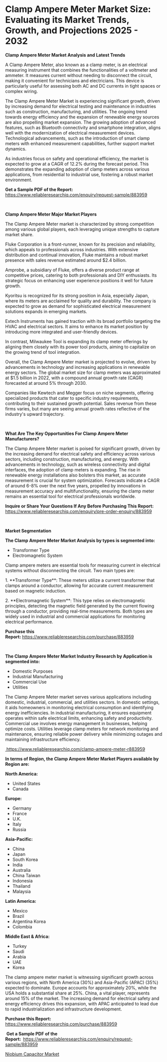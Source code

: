 <p><h1>Clamp Ampere Meter Market Size: Evaluating its Market Trends, Growth, and Projections 2025 - 2032</h1></p><p><strong>Clamp Ampere Meter Market Analysis and Latest Trends</strong></p>
<p><p>A Clamp Ampere Meter, also known as a clamp meter, is an electrical measuring instrument that combines the functionalities of a voltmeter and ammeter. It measures current without needing to disconnect the circuit, making it convenient for technicians and electricians. This device is particularly useful for assessing both AC and DC currents in tight spaces or complex wiring.</p><p>The Clamp Ampere Meter Market is experiencing significant growth, driven by increasing demand for electrical testing and maintenance in industries such as construction, manufacturing, and utilities. The ongoing trend towards energy efficiency and the expansion of renewable energy sources are also propelling market expansion. The growing adoption of advanced features, such as Bluetooth connectivity and smartphone integration, aligns well with the modernization of electrical measurement devices. Technological advancements, such as the introduction of smart clamp meters with enhanced measurement capabilities, further support market dynamics.</p><p>As industries focus on safety and operational efficiency, the market is expected to grow at a CAGR of 12.2% during the forecast period. This demonstrates the expanding adoption of clamp meters across various applications, from residential to industrial use, fostering a robust market environment.</p></p>
<p><strong>Get a Sample PDF of the Report:&nbsp;</strong> <a href="https://www.reliableresearchiq.com/enquiry/request-sample/883959?utm_campaign=2196&utm_medium=2&utm_source=Github&utm_content=ia&utm_term=10022025&utm_id=clamp-ampere-meter">https://www.reliableresearchiq.com/enquiry/request-sample/883959</a></p>
<p>&nbsp;</p>
<p><strong>Clamp Ampere Meter Major Market Players</strong></p>
<p><p>The Clamp Ampere Meter market is characterized by strong competition among various global players, each leveraging unique strengths to capture market share. </p><p>Fluke Corporation is a front-runner, known for its precision and reliability, which appeals to professionals across industries. With extensive distribution and continual innovation, Fluke maintains a robust market presence with sales revenue estimated around $2.4 billion.</p><p>Amprobe, a subsidiary of Fluke, offers a diverse product range at competitive prices, catering to both professionals and DIY enthusiasts. Its strategic focus on enhancing user experience positions it well for future growth.</p><p>Kyoritsu is recognized for its strong position in Asia, especially Japan, where its meters are acclaimed for quality and durability. The company is expected to grow as demand for sophisticated electrical measurement solutions expands in emerging markets.</p><p>Extech Instruments has gained traction with its broad portfolio targeting the HVAC and electrical sectors. It aims to enhance its market position by introducing more integrated and user-friendly devices.</p><p>In contrast, Milwaukee Tool is expanding its clamp meter offerings by aligning them closely with its power tool products, aiming to capitalize on the growing trend of tool integration.</p><p>Overall, the Clamp Ampere Meter market is projected to evolve, driven by advancements in technology and increasing applications in renewable energy sectors. The global market size for clamp meters was approximated at $1.5 billion in 2022, with a compound annual growth rate (CAGR) forecasted at around 5% through 2030.</p><p>Companies like Kewtech and Megger focus on niche segments, offering specialized products that cater to specific industry requirements, contributing to their sustained growth potential. Sales revenue from these firms varies, but many are seeing annual growth rates reflective of the industry's upward trajectory.</p></p>
<p>&nbsp;</p>
<p><strong>What Are The Key Opportunities For Clamp Ampere Meter Manufacturers?</strong></p>
<p><p>The Clamp Ampere Meter market is poised for significant growth, driven by the increasing demand for electrical safety and efficiency across various sectors, including construction, manufacturing, and energy. With advancements in technology, such as wireless connectivity and digital interfaces, the adoption of clamp meters is expanding. The rise in renewable energy installations also bolsters this market, as accurate measurement is crucial for system optimization. Forecasts indicate a CAGR of around 6-8% over the next five years, propelled by innovations in measurement accuracy and multifunctionality, ensuring the clamp meter remains an essential tool for electrical professionals worldwide.</p></p>
<p><strong>Inquire or Share Your Questions If Any Before Purchasing This Report:</strong> <a href="https://www.reliableresearchiq.com/enquiry/pre-order-enquiry/883959?utm_campaign=2196&utm_medium=2&utm_source=Github&utm_content=ia&utm_term=10022025&utm_id=clamp-ampere-meter">https://www.reliableresearchiq.com/enquiry/pre-order-enquiry/883959</a></p>
<p>&nbsp;</p>
<p><strong>Market Segmentation</strong></p>
<p><strong>The Clamp Ampere Meter Market Analysis by types is segmented into:</strong></p>
<p><ul><li>Transformer Type</li><li>Electromagnetic System</li></ul></p>
<p><p>Clamp ampere meters are essential tools for measuring current in electrical systems without disconnecting the circuit. Two main types are: </p><p>1. **Transformer Type**: These meters utilize a current transformer that clamps around a conductor, allowing for accurate current measurement based on magnetic induction.</p><p>2. **Electromagnetic System**: This type relies on electromagnetic principles, detecting the magnetic field generated by the current flowing through a conductor, providing real-time measurements. Both types are widely used in industrial and commercial applications for monitoring electrical performance.</p></p>
<p><strong>Purchase this Report:&nbsp;</strong><a href="https://www.reliableresearchiq.com/purchase/883959?utm_campaign=2196&utm_medium=2&utm_source=Github&utm_content=ia&utm_term=10022025&utm_id=clamp-ampere-meter">https://www.reliableresearchiq.com/purchase/883959</a></p>
<p>&nbsp;</p>
<p><strong>The Clamp Ampere Meter Market Industry Research by Application is segmented into:</strong></p>
<p><ul><li>Domestic Purposes</li><li>Industrial Manufacturing</li><li>Commercial Use</li><li>Utilities</li></ul></p>
<p><p>The Clamp Ampere Meter market serves various applications including domestic, industrial, commercial, and utilities sectors. In domestic settings, it aids homeowners in monitoring electrical consumption and identifying energy inefficiencies. In industrial manufacturing, it ensures equipment operates within safe electrical limits, enhancing safety and productivity. Commercial use involves energy management in businesses, helping optimize costs. Utilities leverage clamp meters for network monitoring and maintenance, ensuring reliable power delivery while minimizing outages and maintaining infrastructure efficiency.</p></p>
<p><a href="https://www.reliableresearchiq.com/clamp-ampere-meter-r883959?utm_campaign=2196&utm_medium=2&utm_source=Github&utm_content=ia&utm_term=10022025&utm_id=clamp-ampere-meter">&nbsp;https://www.reliableresearchiq.com/clamp-ampere-meter-r883959</a></p>
<p><strong>In terms of Region, the Clamp Ampere Meter Market Players available by Region are:</strong></p>
<p>
    <p> <strong> North America: </strong>
        <ul>
            <li>United States</li>
            <li>Canada</li>
        </ul>
        </p> 
    <p> <strong> Europe: </strong>
        <ul>
            <li>Germany</li>
            <li>France</li>
            <li>U.K.</li>
            <li>Italy</li>
            <li>Russia</li>
        </ul>
        </p> 
    <p> <strong> Asia-Pacific: </strong>
        <ul>
            <li>China</li>
            <li>Japan</li>
            <li>South Korea</li>
            <li>India</li>
            <li>Australia</li>
            <li>China Taiwan</li>
            <li>Indonesia</li>
            <li>Thailand</li>
            <li>Malaysia</li>
        </ul>
        </p> 
    <p> <strong> Latin America: </strong>
        <ul>
            <li>Mexico</li>
            <li>Brazil</li>
            <li>Argentina Korea</li>
            <li>Colombia</li>
        </ul>
        </p> 
    <p> <strong> Middle East & Africa: </strong>
        <ul>
            <li>Turkey</li>
            <li>Saudi</li>
            <li>Arabia</li>
            <li>UAE</li>
            <li>Korea</li>
        </ul>
    </p>
    </p>
<p><p>The clamp ampere meter market is witnessing significant growth across various regions, with North America (30%) and Asia-Pacific (APAC) (35%) expected to dominate. Europe accounts for approximately 20%, while the USA holds a substantial share at 25%. China, a vital player, represents around 15% of the market. The increasing demand for electrical safety and energy efficiency drives this expansion, with APAC anticipated to lead due to rapid industrialization and infrastructure development.</p></p>
<p><strong>Purchase this Report: </strong><a href="https://www.reliableresearchiq.com/purchase/883959?utm_campaign=2196&utm_medium=2&utm_source=Github&utm_content=ia&utm_term=10022025&utm_id=clamp-ampere-meter">https://www.reliableresearchiq.com/purchase/883959</a></p>
<p>&nbsp;<strong>Get a Sample PDF of the Report:&nbsp;&nbsp;</strong><a href="https://www.reliableresearchiq.com/enquiry/request-sample/883959?utm_campaign=2196&utm_medium=2&utm_source=Github&utm_content=ia&utm_term=10022025&utm_id=clamp-ampere-meter">https://www.reliableresearchiq.com/enquiry/request-sample/883959</a></p>
<p><strong></strong></p>
<p><p><a href="https://github.com/rosamariarocque98/Market-Research-Report-List-1/blob/main/niobium-capacitor-market.md?utm_campaign=2196&utm_medium=2&utm_source=Github&utm_content=ia&utm_term=10022025&utm_id=clamp-ampere-meter">Niobium Capacitor Market</a></p></p>